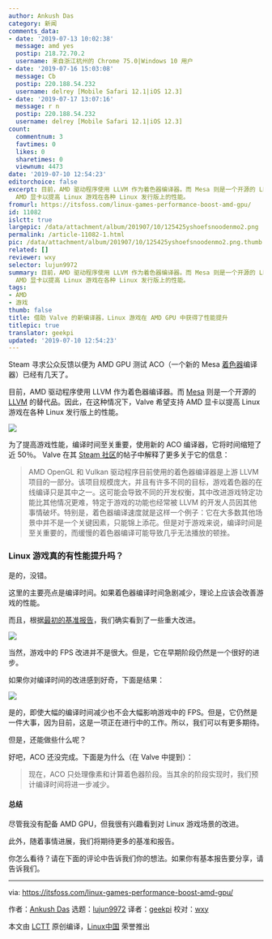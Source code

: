 ```yaml
---
author: Ankush Das
category: 新闻
comments_data:
- date: '2019-07-13 10:02:38'
  message: amd yes
  postip: 218.72.70.2
  username: 来自浙江杭州的 Chrome 75.0|Windows 10 用户
- date: '2019-07-16 15:03:08'
  message: Cb
  postip: 220.188.54.232
  username: delrey [Mobile Safari 12.1|iOS 12.3]
- date: '2019-07-17 13:07:16'
  message: r n
  postip: 220.188.54.232
  username: delrey [Mobile Safari 12.1|iOS 12.3]
count:
  commentnum: 3
  favtimes: 0
  likes: 0
  sharetimes: 0
  viewnum: 4473
date: '2019-07-10 12:54:23'
editorchoice: false
excerpt: 目前，AMD 驱动程序使用 LLVM 作为着色器编译器。而 Mesa 则是一个开源的 LLVM 的替代品。因此，在这种情况下，Valve 希望支持
  AMD 显卡以提高 Linux 游戏在各种 Linux 发行版上的性能。
fromurl: https://itsfoss.com/linux-games-performance-boost-amd-gpu/
id: 11082
islctt: true
largepic: /data/attachment/album/201907/10/125425yshoefsnoodenmo2.png
permalink: /article-11082-1.html
pic: /data/attachment/album/201907/10/125425yshoefsnoodenmo2.png.thumb.jpg
related: []
reviewer: wxy
selector: lujun9972
summary: 目前，AMD 驱动程序使用 LLVM 作为着色器编译器。而 Mesa 则是一个开源的 LLVM 的替代品。因此，在这种情况下，Valve 希望支持
  AMD 显卡以提高 Linux 游戏在各种 Linux 发行版上的性能。
tags:
- AMD
- 游戏
thumb: false
title: 借助 Valve 的新编译器，Linux 游戏在 AMD GPU 中获得了性能提升
titlepic: true
translator: geekpi
updated: '2019-07-10 12:54:23'
---
```


Steam 寻求公众反馈以便为 AMD GPU 测试 ACO（一个新的 Mesa [着色器](https://en.wikipedia.org/wiki/Shader)编译器）已经有几天了。


目前，AMD 驱动程序使用 LLVM 作为着色器编译器。而 [Mesa](https://en.wikipedia.org/wiki/Mesa_(computer_graphics)) 则是一个开源的 [LLVM](https://en.wikipedia.org/wiki/LLVM) 的替代品。因此，在这种情况下，Valve 希望支持 AMD 显卡以提高 Linux 游戏在各种 Linux 发行版上的性能。


![](/data/attachment/album/201907/10/125425yshoefsnoodenmo2.png)


为了提高游戏性能，编译时间至关重要，使用新的 ACO 编译器，它将时间缩短了近 50％。 Valve 在其 [Steam 社区](https://steamcommunity.com/games/221410/announcements/detail/1602634609636894200)的帖子中解释了更多关于它的信息：



> 
> AMD OpenGL 和 Vulkan 驱动程序目前使用的着色器编译器是上游 LLVM 项目的一部分。该项目规模庞大，并且有许多不同的目标，游戏着色器的在线编译只是其中之一。这可能会导致不同的开发权衡，其中改进游戏特定功能比其他情况更难，特定于游戏的功能也经常被 LLVM 的开发人员因其他事情破坏。特别是，着色器编译速度就是这样一个例子：它在大多数其他场景中并不是一个关键因素，只能锦上添花。但是对于游戏来说，编译时间是至关重要的，而缓慢的着色器编译可能导致几乎无法播放的顿挫。
> 
> 
> 


### Linux 游戏真的有性能提升吗？


是的，没错。


这里的主要亮点是编译时间。如果着色器编译时间急剧减少，理论上应该会改善游戏的性能。


而且，根据[最初的基准报告](https://gist.github.com/pendingchaos/aba1e4c238cf039d17089f29a8c6aa63)，我们确实看到了一些重大改进。


![](/data/attachment/album/201907/10/125427vwi4fhihn4zbbdy3.png)


当然，游戏中的 FPS 改进并不是很大。但是，它在早期阶段仍然是一个很好的进步。


如果你对编译时间的改进感到好奇，下面是结果：


![](/data/attachment/album/201907/10/125428rlyipzpt93wsytck.png)


是的，即使大幅的编译时间减少也不会大幅影响游戏中的 FPS。但是，它仍然是一件大事，因为目前，这是一项正在进行中的工作。所以，我们可以有更多期待。


但是，还能做些什么呢？


好吧，ACO 还没完成。下面是为什么（在 Valve 中提到）：



> 
> 现在，ACO 只处理像素和计算着色器阶段。当其余的阶段实现时，我们预计编译时间将进一步减少。
> 
> 
> 


#### 总结


尽管我没有配备 AMD GPU，但我很有兴趣看到对 Linux 游戏场景的改进。


此外，随着事情进展，我们将期待更多的基准和报告。


你怎么看待？请在下面的评论中告诉我们你的想法。如果你有基本报告要分享，请告诉我们。




---


via: <https://itsfoss.com/linux-games-performance-boost-amd-gpu/>


作者：[Ankush Das](https://itsfoss.com/author/ankush/) 选题：[lujun9972](https://github.com/lujun9972) 译者：[geekpi](https://github.com/geekpi) 校对：[wxy](https://github.com/wxy)


本文由 [LCTT](https://github.com/LCTT/TranslateProject) 原创编译，[Linux中国](https://linux.cn/) 荣誉推出